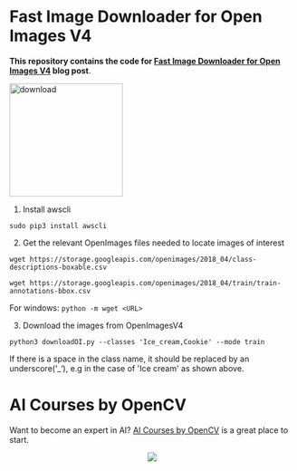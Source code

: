 # Fast Image Downloader for Open Images V4

**This repository contains the code for [Fast Image Downloader for Open Images V4](https://learnopencv.com/fast-image-downloader-for-open-images-v4/) blog post**.

[<img src="https://learnopencv.com/wp-content/uploads/2022/07/download-button-e1657285155454.png" alt="download" width="200">](https://www.dropbox.com/sh/84co6f4d8sfia31/AACJ2td0E8hc40XIjTqg_Sgya?dl=1)

1. Install awscli

`sudo pip3 install awscli` 

2. Get the relevant OpenImages files needed to locate images of interest

`wget https://storage.googleapis.com/openimages/2018_04/class-descriptions-boxable.csv`

`wget https://storage.googleapis.com/openimages/2018_04/train/train-annotations-bbox.csv`
  
 For windows: `python -m wget <URL>`

3. Download the images from OpenImagesV4

`python3 downloadOI.py --classes 'Ice_cream,Cookie' --mode train`

If there is a space in the class name, it should be replaced by an underscore(‘_’), e.g in the case of 'Ice cream' as shown above.


# AI Courses by OpenCV

Want to become an expert in AI? [AI Courses by OpenCV](https://opencv.org/courses/) is a great place to start. 

<a href="https://opencv.org/courses/">
<p align="center"> 
<img src="https://www.learnopencv.com/wp-content/uploads/2020/04/AI-Courses-By-OpenCV-Github.png">
</p>
</a>
